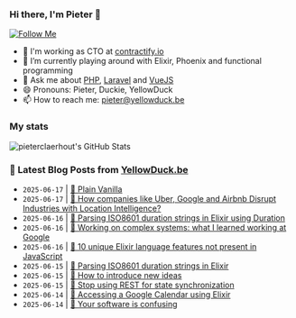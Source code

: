### Hi there, I'm Pieter 👋  
[![Follow Me](https://img.shields.io/github/followers/pieterclaerhout?label=Follow&style=social)](https://github.com/pieterclaerhout)

- 🏢 I'm working as CTO at [contractify.io](https://contractify.io)
- 🌱 I’m currently playing around with Elixir, Phoenix and functional programming
- 💬 Ask me about [PHP](https://php.net), [Laravel](http://laravel.com) and [VueJS](https://vuejs.org)
- 😄 Pronouns: Pieter, Duckie, YellowDuck
- 📫 How to reach me: pieter@yellowduck.be

### My stats

![pieterclaerhout's GitHub Stats](https://github-readme-stats.vercel.app/api?username=pieterclaerhout&show_icons=true&count_private=true&line_height=40)

### 📩 Latest Blog Posts from [YellowDuck.be](https://www.yellowduck.be/)
<!-- BLOG-POST-LIST:START -->
- `2025-06-17` | [🔗 Plain Vanilla](https://www.yellowduck.be/posts/plain-vanilla)  
- `2025-06-17` | [🔗 How companies like Uber, Google and Airbnb Disrupt Industries with Location Intelligence?](https://www.yellowduck.be/posts/how-companies-like-uber-google-and-airbnb-disrupt-industries-with-location-intelligence)  
- `2025-06-16` | [🐥 Parsing ISO8601 duration strings in Elixir using Duration](https://www.yellowduck.be/posts/parsing-iso8601-duration-strings-in-elixir-using-duration)  
- `2025-06-16` | [🔗 Working on complex systems: what I learned working at Google](https://www.yellowduck.be/posts/working-on-complex-systems-what-i-learned-working-at-google)  
- `2025-06-16` | [🔗 10 unique Elixir language features not present in JavaScript](https://www.yellowduck.be/posts/10-unique-elixir-language-features-not-present-in-javascript)  
- `2025-06-15` | [🐥 Parsing ISO8601 duration strings in Elixir](https://www.yellowduck.be/posts/parsing-iso8601-duration-strings-in-elixir)  
- `2025-06-15` | [🔗 How to introduce new ideas](https://www.yellowduck.be/posts/how-to-introduce-new-ideas)  
- `2025-06-15` | [🔗 Stop using REST for state synchronization](https://www.yellowduck.be/posts/stop-using-rest-for-state-synchronization)  
- `2025-06-14` | [🐥 Accessing a Google Calendar using Elixir](https://www.yellowduck.be/posts/accessing-a-google-calendar-using-elixir)  
- `2025-06-14` | [🔗 Your software is confusing](https://www.yellowduck.be/posts/your-software-is-confusing)  

<!-- BLOG-POST-LIST:END -->
